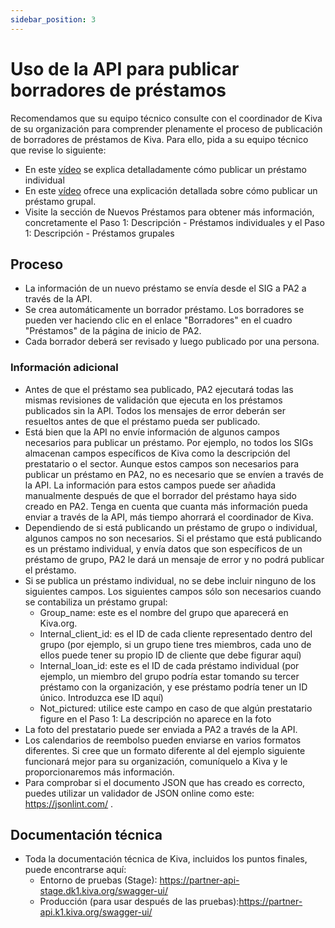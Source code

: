 ```yaml
---
sidebar_position: 3
---
```


# Uso de la API para publicar borradores de préstamos

Recomendamos que su equipo técnico consulte con el coordinador de Kiva de su organización para comprender plenamente el proceso de publicación de borradores de préstamos de Kiva. Para ello, pida a su equipo técnico que revise lo siguiente:

* En este [vídeo](https://www.youtube.com/watch?v=9gScexv-yZo&amp;t=5s) se explica detalladamente cómo publicar un préstamo individual
* En este [vídeo](https://www.youtube.com/watch?v=KvKUScWF73M&amp;t=1s) ofrece una explicación detallada sobre cómo publicar un préstamo grupal.
* Visite la sección de Nuevos Préstamos para obtener más información, concretamente el Paso 1: Descripción - Préstamos individuales y el Paso 1: Descripción - Préstamos grupales


## Proceso

* La información de un nuevo préstamo se envía desde el SIG a PA2 a través de la API.
* Se crea automáticamente un borrador préstamo. Los borradores se pueden ver haciendo clic en el enlace "Borradores" en el cuadro "Préstamos" de la página de inicio de PA2.
* Cada borrador deberá ser revisado y luego publicado por una persona.

### Información adicional

* Antes de que el préstamo sea publicado, PA2 ejecutará todas las mismas revisiones de validación que ejecuta en los préstamos publicados sin la API. Todos los mensajes de error deberán ser resueltos antes de que el préstamo pueda ser publicado.
* Está bien que la API no envíe información de algunos campos necesarios para publicar un préstamo. Por ejemplo, no todos los SIGs almacenan campos específicos de Kiva como la descripción del prestatario o el sector. Aunque estos campos son necesarios para publicar un préstamo en PA2, no es necesario que se envíen a través de la API. La información para estos campos puede ser añadida manualmente después de que el borrador del préstamo haya sido creado en PA2. Tenga en cuenta que cuanta más información pueda enviar a través de la API, más tiempo ahorrará el coordinador de Kiva.
* Dependiendo de si está publicando un préstamo de grupo o individual, algunos campos no son necesarios. Si el préstamo que está publicando es un préstamo individual, y envía datos que son específicos de un préstamo de grupo, PA2 le dará un mensaje de error y no podrá publicar el préstamo.
* Si se publica un préstamo individual, no se debe incluir ninguno de los siguientes campos. Los siguientes campos sólo son necesarios cuando se contabiliza un préstamo grupal:
  * Group_name: este es el nombre del grupo que aparecerá en Kiva.org.
  * Internal_client_id: es el ID de cada cliente representado dentro del grupo (por ejemplo, si un grupo tiene tres miembros, cada uno de ellos puede tener su propio ID de cliente que debe figurar aquí)
  * Internal_loan_id: este es el ID de cada préstamo individual (por ejemplo, un miembro del grupo podría estar tomando su tercer préstamo con la organización, y ese préstamo podría tener un ID único. Introduzca ese ID aquí)
  * Not_pictured: utilice este campo en caso de que algún prestatario figure en el Paso 1: La descripción no aparece en la foto
* La foto del prestatario puede ser enviada a PA2 a través de la API.
* Los calendarios de reembolso pueden enviarse en varios formatos diferentes. Si cree que un formato diferente al del ejemplo siguiente funcionará mejor para su organización, comuníquelo a Kiva y le proporcionaremos más información.
* Para comprobar si el documento JSON que has creado es correcto, puedes utilizar un validador de JSON online como este: https://jsonlint.com/ .

## Documentación técnica
* Toda la documentación técnica de Kiva, incluidos los puntos finales, puede encontrarse aquí:
  * Entorno de pruebas (Stage): https://partner-api-stage.dk1.kiva.org/swagger-ui/
  * Producción (para usar después de las pruebas):https://partner-api.k1.kiva.org/swagger-ui/

